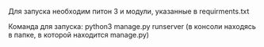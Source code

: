 Для запуска необходим питон 3 и модули, указанные в requirments.txt

Команда для запуска:
    python3 manage.py runserver (в консоли находясь в папке, в которой находится manage.py)
